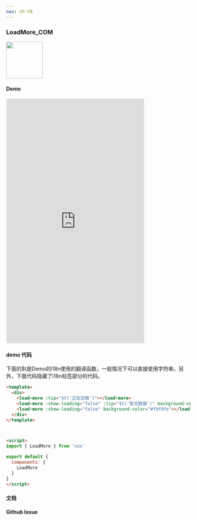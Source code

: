 ```yaml
---
nav: zh-CN
---
```



### LoadMore_COM

<img width="100" src="http://qr.topscan.com/api.php?text=https%3A%2F%2Fvux.li%2Fdemos%2Fv2%2F%23%2Fcomponent%2Fload-more"/>

#### Demo

 <div style="width:377px;height:667px;display:inline-block;border:1px dashed #ececec;border-radius:5px;overflow:hidden;">
   <iframe src="https://vux.li/demos/v2/#/component/load-more" width="375" height="667" border="0" frameborder="0"></iframe>
 </div>

#### demo 代码

<p class="tip">下面的$t是Demo的i18n使用的翻译函数，一般情况下可以直接使用字符串。另外，下面代码隐藏了i18n标签部分的代码。</p>

``` html
<template>
  <div>
    <load-more :tip="$t('正在加载')"></load-more>
    <load-more :show-loading="false" :tip="$t('暂无数据')" background-color="#fbf9fe"></load-more>
    <load-more :show-loading="false" background-color="#fbf9fe"></load-more>
  </div>
</template>



<script>
import { LoadMore } from 'vux'

export default {
  components: {
    LoadMore
  }
}
</script>
```
#### 文档

#### Github Issue